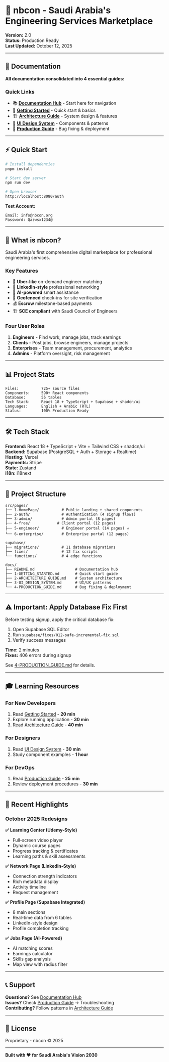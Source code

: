 # 🚀 nbcon - Saudi Arabia's Engineering Services Marketplace

**Version:** 2.0  
**Status:** Production Ready  
**Last Updated:** October 12, 2025

---

## 📖 Documentation

**All documentation consolidated into 4 essential guides:**

### Quick Links

- 📚 **[Documentation Hub](docs/README.md)** - Start here for navigation
- 🚀 **[Getting Started](docs/1-GETTING_STARTED.md)** - Quick start & basics
- 🏗️ **[Architecture Guide](docs/2-ARCHITECTURE_GUIDE.md)** - System design & features
- 🎨 **[UI Design System](docs/3-UI_DESIGN_SYSTEM.md)** - Components & patterns
- 🔧 **[Production Guide](docs/4-PRODUCTION_GUIDE.md)** - Bug fixing & deployment

---

## ⚡ Quick Start

```bash
# Install dependencies
pnpm install

# Start dev server
npm run dev

# Open browser
http://localhost:8080/auth
```

**Test Account:**
```
Email: info@nbcon.org
Password: Qazwsx1234@
```

---

## 🎯 What is nbcon?

Saudi Arabia's first comprehensive digital marketplace for professional engineering services.

### Key Features

- 🚗 **Uber-like** on-demand engineer matching
- 💼 **LinkedIn-style** professional networking
- 🤖 **AI-powered** smart assistance
- 📍 **Geofenced** check-ins for site verification
- 💰 **Escrow** milestone-based payments
- 🏗️ **SCE compliant** with Saudi Council of Engineers

### Four User Roles

1. **Engineers** - Find work, manage jobs, track earnings
2. **Clients** - Post jobs, browse engineers, manage projects
3. **Enterprises** - Team management, procurement, analytics
4. **Admins** - Platform oversight, risk management

---

## 📊 Project Stats

```
Files:          725+ source files
Components:     590+ React components  
Database:       55 tables
Tech Stack:     React 18 + TypeScript + Supabase + shadcn/ui
Languages:      English + Arabic (RTL)
Status:         100% Production Ready
```

---

## 🛠️ Tech Stack

**Frontend:** React 18 + TypeScript + Vite + Tailwind CSS + shadcn/ui  
**Backend:** Supabase (PostgreSQL + Auth + Storage + Realtime)  
**Hosting:** Vercel  
**Payments:** Stripe  
**State:** Zustand  
**i18n:** i18next

---

## 📁 Project Structure

```
src/pages/
├── 1-HomePage/          # Public landing + shared components
├── 2-auth/              # Authentication (4 signup flows)
├── 3-admin/             # Admin portal (8 pages)
├── 4-free/            # Client portal (12 pages)
├── 5-engineer/          # Engineer portal (14 pages) ⭐
└── 6-enterprise/        # Enterprise portal (12 pages)

supabase/
├── migrations/          # 11 database migrations
├── fixes/               # 12 fix scripts
└── functions/           # 4 edge functions

docs/
├── README.md                  # Documentation hub
├── 1-GETTING_STARTED.md       # Quick start guide
├── 2-ARCHITECTURE_GUIDE.md    # System architecture
├── 3-UI_DESIGN_SYSTEM.md      # UI/UX patterns
└── 4-PRODUCTION_GUIDE.md      # Bug fixing & deployment
```

---

## ⚠️ Important: Apply Database Fix First

Before testing signup, apply the critical database fix:

1. Open Supabase SQL Editor
2. Run `supabase/fixes/012-safe-incremental-fix.sql`
3. Verify success messages

**Time:** 2 minutes  
**Fixes:** 406 errors during signup

See [4-PRODUCTION_GUIDE.md](docs/4-PRODUCTION_GUIDE.md) for details.

---

## 🎓 Learning Resources

### For New Developers

1. Read [Getting Started](docs/1-GETTING_STARTED.md) - **20 min**
2. Explore running application - **30 min**
3. Read [Architecture Guide](docs/2-ARCHITECTURE_GUIDE.md) - **40 min**

### For Designers

1. Read [UI Design System](docs/3-UI_DESIGN_SYSTEM.md) - **30 min**
2. Study component examples - **1 hour**

### For DevOps

1. Read [Production Guide](docs/4-PRODUCTION_GUIDE.md) - **25 min**
2. Review deployment procedures - **30 min**

---

## 🌟 Recent Highlights

### October 2025 Redesigns

**✅ Learning Center (Udemy-Style)**
- Full-screen video player
- Dynamic course pages
- Progress tracking & certificates
- Learning paths & skill assessments

**✅ Network Page (LinkedIn-Style)**
- Connection strength indicators
- Rich metadata display
- Activity timeline
- Request management

**✅ Profile Page (Supabase Integrated)**
- 8 main sections
- Real-time data from 6 tables
- LinkedIn-style design
- Profile completion tracking

**✅ Jobs Page (AI-Powered)**
- AI matching scores
- Earnings calculator
- Skills gap analysis
- Map view with radius filter

---

## 📞 Support

**Questions?** See [Documentation Hub](docs/README.md)  
**Issues?** Check [Production Guide](docs/4-PRODUCTION_GUIDE.md) → Troubleshooting  
**Contributing?** Follow patterns in [Architecture Guide](docs/2-ARCHITECTURE_GUIDE.md)

---

## 📄 License

Proprietary - nbcon © 2025

---

**Built with ❤️ for Saudi Arabia's Vision 2030**
